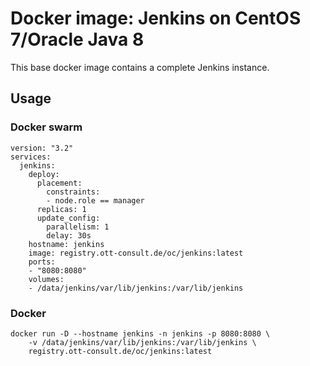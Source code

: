 # Docker image: Jenkins on CentOS 7/Oracle Java 8
This base docker image contains a complete Jenkins instance.

## Usage


### Docker swarm
```
version: "3.2"
services:
  jenkins:
    deploy:
      placement:
        constraints:
        - node.role == manager
      replicas: 1
      update_config:
        parallelism: 1
        delay: 30s
    hostname: jenkins
    image: registry.ott-consult.de/oc/jenkins:latest
    ports:
    - "8080:8080"
    volumes:
    - /data/jenkins/var/lib/jenkins:/var/lib/jenkins

```

### Docker
```
docker run -D --hostname jenkins -n jenkins -p 8080:8080 \
    -v /data/jenkins/var/lib/jenkins:/var/lib/jenkins \
    registry.ott-consult.de/oc/jenkins:latest
```
